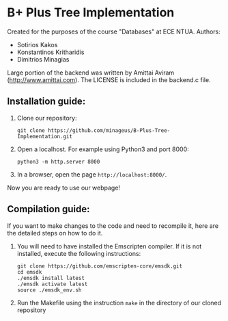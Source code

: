 # B+ Plus Tree Implementation

Created for the purposes of the course "Databases" at ECE NTUA.
Authors:
- Sotirios [<sakakos>](https://github.com/sakakos) Kakos
- Konstantinos [<konstantinosk31>](https://github.com/konstantinosk31) Kritharidis
- Dimitrios [<minageus>](https://github.com/minageus) Minagias

Large portion of the backend was written by Amittai Aviram (http://www.amittai.com).
The LICENSE is included in the backend.c file.

## Installation guide:

1.  Clone our repository:
    ```
    git clone https://github.com/minageus/B-Plus-Tree-Implementation.git
    ```

2. Open a localhost. For example using Python3 and port 8000:
    ```
    python3 -m http.server 8000
    ```

3. In a browser, open the page `http://localhost:8000/`.

Now you are ready to use our webpage!

## Compilation guide:

If you want to make changes to the code and need to recompile it, here are the detailed steps on how to do it.

1.  You will need to have installed the Emscripten compiler.
    If it is not installed, execute the following instructions: 

    ```
    git clone https://github.com/emscripten-core/emsdk.git
    cd emsdk
    ./emsdk install latest
    ./emsdk activate latest
    source ./emsdk_env.sh
    ```

2. Run the Makefile using the instruction `make` in the directory of our cloned repository